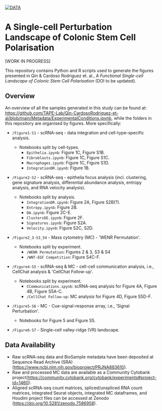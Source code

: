 [![DATA](https://zenodo.org/badge/DOI/10.5281/zenodo.7586958.svg)](https://doi.org/10.5281/zenodo.7586958)

# A Single-cell Perturbation Landscape of Colonic Stem Cell Polarisation

[WORK IN PROGRESS]

This repository contains Python and R scripts used to generate the figures presented in Qin & Cardoso Rodriguez et. al., _A Functional Single-cell Landscape of Colonic Stem Cell Polarisation_ (DOI to be updated).

## Overview

An overview of all the samples generated in this study can be found at: <https://github.com/TAPE-Lab/Qin-CardosoRodriguez-et-al/blob/main/Metadata/ExperimentalConditions.ipynb>, while the folders in this repository are organised by figures. More specifically:

- `/Figure1-S1` - scRNA-seq - data integration and cell-type-specific analysis.

  - Notebooks split by cell-types.
    - `Epithelia.ipynb`: Figure 1C, Figure S1B.
    - `Fibroblasts.ipynb`: Figure 1C, Figure S1C.
    - `Macrophages.ipynb`: Figure 1C, Figure S1D.
    - `IntegrationDR.ipynb`: Figure 1B.

- `/Figure2-S2` - scRNA-seq - epithelia focus analysis (incl. clustering, gene signature analysis, differential abundance analysis, entropy analysis, and RNA velocity analysis).

  - Notebooks split by analysis.
    - `IntegrationDR.ipynb`: Figure 2A, Figure S2B(?).
    - `Entropy.ipynb`: Figure 2B.
    - `DA.ipynb`: Figure 2C-E.
    - `ClustersDE.ipynb`: Figure 2F.
    - `Signatures.ipynb`: Figure S2A.
    - `Velocity.ipynb`: Figure S2C, S2D.

- `/Figure2_3-S3_S4` - Mass cytometry (MC) - 'WENR Permutation'.

  - Notebooks split by experiment.
    - `/WENR Permutation`: Figures 2 & 3, S3 & S4
    - `/WNT-EGF Competition`: Figure S4C-F.

- `/Figure4-S5` - scRNA-seq & MC - cell-cell communication analysis, i.e., CellChat analysis & 'CellChat Follow-up'.

  - Notebooks split by experiment.
    - `CCommunications.ipynb`: scRNA-seq analysis for Figure 4A, Figure 4B, Figure S5A-C.
    - `/CellChat Follow-up`: MC analysis for Figure 4D, Figure S5D-F.

- `/Figure5-S6` - MC - Cue-signal-response array, i.e., 'Signal Perturbation'.

  - Notebooks for Figure 5 and Figure S5.

- `/Figure6-S7` - Single-cell valley-ridge (VR) landscape.

## Data Availability

- Raw scRNA-seq data and BioSample metadata have been deposited at Sequence Read Archive (SRA) (<https://www.ncbi.nlm.nih.gov/bioproject/PRJNA883610>).
- Raw and processed MC data are available as a Community Cytobank project(<https://community.cytobank.org/cytobank/experiments#project-id=1460>).
- Aligned scRNA-seq count matrices, spliced/unspliced RNA count matrices, integrated Seurat objects, integrated MC dataframes, and
  Houdini project files can be accessed at Zenodo (<https://doi.org/10.5281/zenodo.7586958>).
